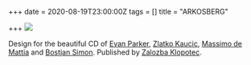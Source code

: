 +++
date = 2020-08-19T23:00:00Z
tags = []
title = "ARKOSBERG"

+++
[![](/uploads/2020-08-20-23_30_10-arkosberg-ovitek-pdf-adobe-acrobat-pro-dc.png)](https://ll2028ee.netlify.app/uploads/2020-08-20-23_30_10-arkosberg-ovitek-pdf-adobe-acrobat-pro-dc.png)

Design for the beautiful CD of [Evan Parker](https://en.wikipedia.org/wiki/Evan_Parker), [Zlatko Kaucic](http://www.kaucic-zk.si/biography.htm), [Massimo de Mattia](https://de.wikipedia.org/wiki/Massimo_de_Mattia) and [Bostjan Simon](https://therebemonsters.bandcamp.com/). Published by [Zalozba Klopotec](https://www.klopotec.si/).